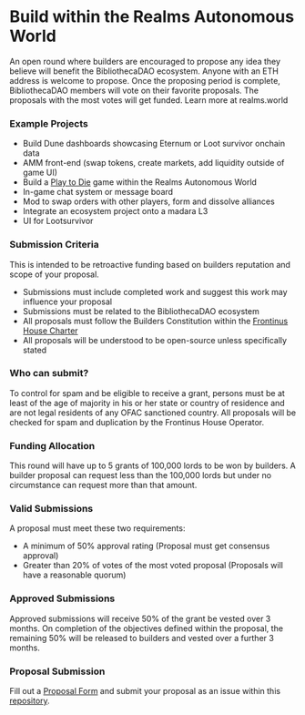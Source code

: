 # Build within the Realms Autonomous World
An open round where builders are encouraged to propose any idea they believe will benefit the BibliothecaDAO ecosystem. Anyone with an ETH address is welcome to propose. Once the proposing period is complete, BibliothecaDAO members will vote on their favorite proposals. The proposals with the most votes will get funded. Learn more at realms.world

### Example Projects
- Build Dune dashboards showcasing Eternum or Loot survivor onchain data
- AMM front-end (swap tokens, create markets, add liquidity outside of game UI)
- Build a [Play to Die](https://scroll.bibliothecadao.xyz/adventurers/play-2-die) game within the Realms Autonomous World
- In-game chat system or message board
- Mod to swap orders with other players, form and dissolve alliances
- Integrate an ecosystem project onto a madara L3
- UI for Lootsurvivor

### Submission Criteria
This is intended to be retroactive funding based on builders reputation and scope of your proposal.
- Submissions must include completed work and suggest this work may influence your proposal
- Submissions must be related to the BibliothecaDAO ecosystem
- All proposals must follow the Builders Constitution within the [Frontinus House Charter](https://github.com/Calcutatator/Frontinus-House-Docs/blob/main/Charter/Charter.md)
- All proposals will be understood to be open-source unless specifically stated

### Who can submit?
To control for spam and be eligible to receive a grant, persons must be at least of the age of majority in his or her state or country of residence and are not legal residents of any OFAC sanctioned country. All proposals will be checked for spam and duplication by the Frontinus House Operator.

### Funding Allocation
This round will have up to 5 grants of 100,000 lords to be won by builders. A builder proposal can request less than the 100,000 lords but under no circumstance can request more than that amount.

### Valid Submissions 
A proposal must meet these two requirements:
- A minimum of 50% approval rating (Proposal must get consensus approval)
- Greater than 20% of votes of the most voted proposal (Proposals will have a reasonable quorum)

### Approved Submissions
Approved submissions will receive 50% of the grant be vested over 3 months. On completion of the objectives defined within the proposal, the remaining 50% will be released to builders and vested over a further 3 months.

### Proposal Submission 
Fill out a [Proposal Form](https://github.com/Calcutatator/Frontinus-House-Docs/blob/main/Proposal%20Framework/builder-proposal-framework.md) and submit your proposal as an issue within this [repository](https://github.com/Calcutatator/Frontinus-House-Docs/issues).
